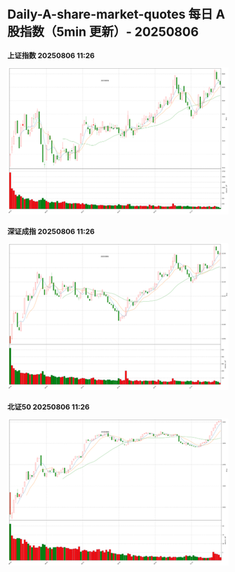 
# Daily-A-share-market-quotes 每日 A 股指数（5min 更新）- 20250806

### 上证指数 20250806 11:26
![](./fig/2025/8/20250806-sh000001.png)

### 深证成指 20250806 11:26
![](./fig/2025/8/20250806-sz399001.png)

### 北证50 20250806 11:26
![](./fig/2025/8/20250806-bj899050.png)
